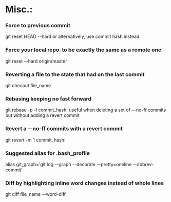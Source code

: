 # Misc.:

### Force to previous commit

git reset HEAD --hard or alternatively, use commit hash instead

### Force your local repo. to be exactly the same as a remote one

git reset --hard origin/master

### Reverting a file to the state that had on the last commit

git checout file_name

### Rebasing keeping no fast forward

git rebase -p -i commit_hash: useful when deleting a set of —no-ff commits but without adding a revert commit

### Revert a --no-ff commits with a revert commit

git revert -m 1 commit_hash: 

### Suggested alias for .bash_profile

alias git_graph='git log --graph --decorate --pretty=oneline --abbrev-commit'

### Diff by highlighting inline word changes instead of whole lines

git diff file_name --word-diff